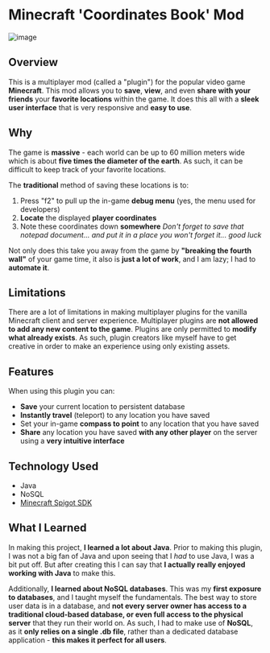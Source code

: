 # Minecraft 'Coordinates Book' Mod

![image](https://github.com/ItsNotCam/MC-Coordinates-Book/assets/46014191/bc39f9a3-2ee5-4501-ae85-6be18907bd68)

## Overview
This is a multiplayer mod (called a "plugin") for the popular video game **Minecraft**. This mod allows you to **save**, **view**, and even **share with your friends** your **favorite locations** within the game. It does this all with a **sleek user interface** that is very responsive and **easy to use**.

## Why
The game is **massive** - each world can be up to 60 million meters wide which is about **five times the diameter of the earth**. As such, it can be difficult to keep track of your favorite locations. 

The **traditional** method of saving these locations is to:
1. Press "f2" to pull up the in-game **debug menu** (yes, the menu used for developers)
2. **Locate** the displayed **player coordinates**
3. Note these coordinates down **somewhere** *Don't forget to save that notepad document... and put it in a place you won't forget it... good luck*

Not only does this take you away from the game by **"breaking the fourth wall"** of your game time, it also is **just a lot of work**, and I am lazy; I had to **automate it**.

## Limitations
There are a lot of limitations in making multiplayer plugins for the vanilla Minecraft client and server experience. Multiplayer plugins are **not allowed to add any new content to the game**. Plugins are only permitted to **modify what already exists**. As such, plugin creators like myself have to get creative in order to make an experience using only existing assets.

## Features
When using this plugin you can:
* **Save** your current location to persistent database
* **Instantly travel** (teleport) to any location you have saved
* Set your in-game **compass to point** to any location that you have saved
* **Share** any location you have saved **with any other player** on the server using a **very intuitive interface**

## Technology Used
* Java
* NoSQL
* [Minecraft Spigot SDK](https://www.spigotmc.org)

## What I Learned
In making this project, **I learned a lot about Java**. Prior to making this plugin, I was not a big fan of Java and upon seeing that I *had* to use Java, I was a bit put off. But after creating this I can say that **I actually really enjoyed working with Java** to make this. 

Additionally, **I learned about NoSQL databases**. This was my **first exposure to databases**, and I taught myself the fundamentals. The best way to store user data is in a database, and **not every server owner has access to a traditional cloud-based database, or even full access to the physical server** that they run their world on. As such, I had to make use of **NoSQL**, as it **only relies on a single .db file**, rather than a dedicated database application - **this makes it perfect for all users**.